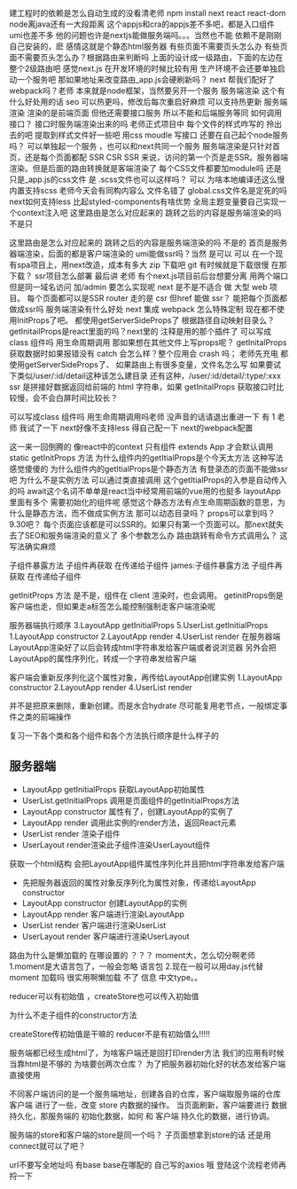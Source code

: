 建工程时的依赖是怎么自动生成的没看清老师
npm install next react react-dom
node离java还有一大段距离
这个appjs和cra的appjs差不多吧，都是入口组件
umi也差不多
他的问题也许是nextjs能做服务端吗。。。当然也不能
依赖不是刚刚自己安装的，麽
感情这就是个静态html服务器
有些页面不需要页头怎么办
有些页面不需要页头怎么办？根据路由来判断吗
上面的设计成一级路由，下面的左边在整个2级路由吧
感觉next.js 在开发环境的时候比较有用  生产环境不会还要单独启动一个服务吧
那如果地址来改变路由_app.js会硬刷新吗？
next 帮我们配好了webpack吗？老师
本来就是node框架，当然要另开一个服务
服务端渲染
这个有什么好处用的话
seo
可以热更吗，修改后每次重启好麻烦 可以支持热更新
服务端渲染 渲染的是前端页面 但他还需要接口服务 所以不能和后端服务等同
如何调用接口？ 接口时服务端渲染出来的吗
老师正式项目中 每个文件的样式咋写的 拎出去的吧
提取到样式文件好一些吧
用css moudle
写接口 还要在自己起个node服务吗？
可以单独起一个服务 ，也可以和next共同一个服务 
服务端渲染是只针对首页，还是每个页面都配
SSR CSR
 SSR 来说，访问的第一个页是走SSR。服务器端渲染。但是后面的路由转换就是客端渲染了
每个CSS文件都要加module吗 还是只是_app.js的css文件
是
.scss文件也可以这样吗？
可以
为啥本地编译还这么慢
内置支持scss
老师今天会有同构内容么
文件名错了
global.css文件名是定死的吗
next如何支持less
比起styled-components有啥优势
全局主题变量要自己实现一个context注入吧
这里路由是怎么对应起来的
跳转之后的内容是服务端渲染的吗
不是只

这里路由是怎么对应起来的
跳转之后的内容是服务端渲染的吗
不是的 首页是服务器端渲染，后面的都是客户端渲染的
umi能做ssr吗？当然 是可以
可以
在一个现有spa项目上，用next改造，成本有多大
zip 下载吧 git 有时候就是下载很慢
在那下载？
ssr项目怎么部署 最后讲
老师 有个next.js项目前后台想要分离 用两个端口 但是同一域名访问  加/admin 要怎么实现呢
next 是不是不适合 做 大型 web 项目。
每个页面都可以是SSR
router  走的是 csr   但href 能做 ssr？
能把每个页面都做成ssr吗
服务端渲染有什么好处
next 集成 webpack 怎么特殊定制
现在都不使用InitProps了吧。
都使用getServerSideProps了
根据路径自动映射目录么？
getInitailProps是react里面的吗？next里的
注释是用的那个插件了
可以写成class 组件吗 用生命周期调用
那如果想在其他文件上写props呢？
getInitalProps  获取数据时如果报错没有 catch 会怎么样？整个应用会 crash 吗；
老师先充电
都使用getServerSideProps了、
如果路由上有很多变量，文件名怎么写
如果要试下类似/user/:id/detail这种该怎么建目录
还有这种，/user/:id/detail/:type/:xxx
 ssr 是拼接好数据返回给前端的 html 字符串，如果 getInitalProps 获取接口时比较慢，会不会白屏时间比较长？

可以写成class 组件吗 用生命周期调用吗老师
没声音的话请退出重进一下
有
  1
老师  我试了一下  next好像不支持less   得自己配一下  next的webpack配置




这一来一回倒腾的
像react中的context
只有组件 extends App 才会默认调用 static getInitProps 方法
为什么组件内的getItialProps是个今天太方法
这种写法感觉傻傻的
为什么组件内的getItialProps是个静态方法
有登录态的页面不能做ssr吧
为什么不是实例方法
可以通过类直接调用
这个getItialProps的入参是自动传入的吗
await这个名词不单单是react当中经常用前端的vue用的也挺多
layoutApp 里面有多个 需要初始化的组件呢
感觉这个静态方法有点生命周期函数的意思，为什么是静态方法，而不做成实例方法
那可以动态目录吗？
props可以拿到吗？
9.30吧？
每个页面应该都是可以SSR的。如果只有第一个页面可以。那next就失去了SEO和服务端渲染的意义了
多个参数怎么办
路由跳转有命令方式调用么？
这写法确实麻烦

子组件暴露方法 子组件再获取 在传递给子组件
james:子组件暴露方法 子组件再获取 在传递给子组件





getInitProps 方法 是不是，组件在 client 渲染时，也会调用。
getinitProps倒是客户端也走，但如果走a标签怎么能控制强制走客户端渲染呢


服务器端执行顺序
3.LayoutApp getInitialProps
5.UserList.getInitialProps
1.LayoutApp constructor
2.LayoutApp render
4.UserList render
在服务器端LayoutApp渲染好了以后会转成html字符串发给客户端或者说浏览器
另外会把LayoutApp的属性序列化，转成一个字符串发给客户端

客户端会重新反序列化这个属性对象，再传给LayoutApp创建实例
1.LayoutApp constructor
2.LayoutApp render
4.UserList render

并不是把原来删除，重新创建。而是水合hydrate
尽可能复用老节点，一般绑定事件之类的前端操作


复习一下各个类和各个组件和各个方法执行顺序是什么样子的

## 服务器端
- LayoutApp getInitialProps 获取LayoutApp初始属性
- UserList.getInitialProps 调用是页面组件的getInitialProps方法
- LayoutApp constructor 属性有了，创建LayoutApp的实例了
- LayoutApp render 调用此实例的render方法，返回React元素
- UserList render 渲染子组件
- UserLayout render渲染此子组件渲染UserLayout组件

获取一个html结构 
会把LayoutApp组件属性序列化并且把html字符串发给客户端
- 先把服务器返回的属性对象反序列化为属性对象，传递给LayoutApp constructor
- LayoutApp constructor 创建LayoutApp的实例
- LayoutApp render 客户端进行渲染LayoutApp
- UserList render 客户端进行渲染UserList
- UserLayout render 客户端进行渲染UserLayout


路由为什么是懒加载的
在哪设置的
？？？
moment大，怎么切分啊老师
1.moment是大语言包了，一般会忽略 语言包
2.现在一般可以用day.js代替moment
加载吗
很实用啊懒加载
不了
信息
中文type。。

reducer可以有初始值 ，createStore也可以传入初始值 

为什么不走子组件的constructor方法

createStore传初始值是干嘛的 reducer不是有初始值么!!!!!

服务端都已经生成html了，为啥客户端还是回打印render方法
我们的应用有时候当靠html是不够的
为啥要创两次仓库？
为了把服务器初始化好的状态发给客户端直接使用

不同客户端访问的是一个服务端地址，创建各自的仓库，客户端取服务端的仓库
客户端 进行了一些，改变 store 内数据的操作。 当页面刷新，客户端要进行 数据持久化，那服务端的 初始化数据，如何 和 客户端 持久化的数据，进行协调。


服务端的store和客户端的store是同一个吗？
子页面想拿到store的话  还是用connect就可以了吧？

url不要写全地址吗
有base
base在哪配的
自己写的axios
哦
登陆这个流程老师再捋一下
